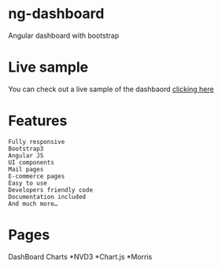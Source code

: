 # ng-dashboard
Angular dashboard with bootstrap 


# Live sample

You can check out a live sample of the dashbaord [clicking here](http://angular-alite.azurewebsites.net)

# Features
    Fully responsive
    Bootstrap3
    Angular JS
    UI components
    Mail pages
    E-commerce pages
    Easy to use
    Developers friendly code
    Documentation included
    And much more…

# Pages 

  DashBoard
  Charts 
    *NVD3
    *Chart.js
    *Morris
